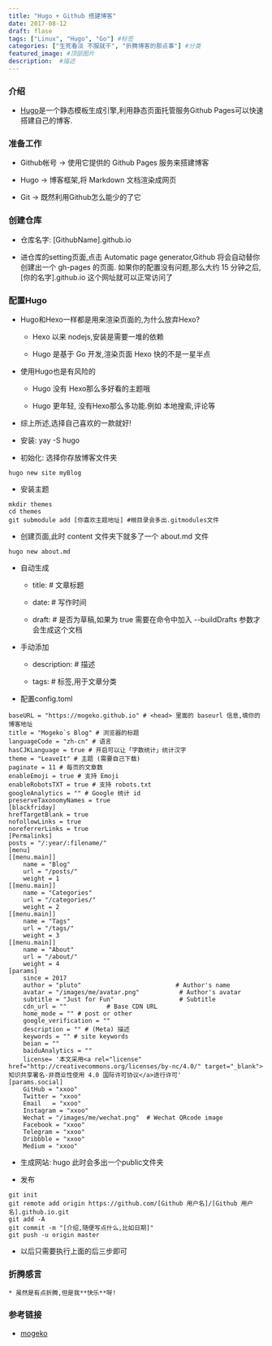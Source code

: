 ```yaml
---
title: "Hugo + Github 搭建博客"
date: 2017-08-12
draft: flase
tags: ["Linux", "Hugo", "Go"] #标签
categories: ["生死看淡 不服就干", "折腾博客的那点事"] #分类
featured_image: #顶部图片
description:  #描述
---
```

### **介绍**

* [Hugo](https://github.com/gohugoio/hugo)是一个静态模板生成引擎,利用静态页面托管服务Github Pages可以快速搭建自己的博客.

### **准备工作**

* Github帐号 -> 使用它提供的 Github Pages 服务来搭建博客

* Hugo -> 博客框架,将 Markdown 文档渲染成网页

* Git -> 既然利用Github怎么能少的了它

### **创建仓库**

* 仓库名字: [GithubName].github.io

* 进仓库的setting页面,点击 Automatic page generator,Github 将会自动替你创建出一个 gh-pages 的页面. 如果你的配置没有问题,那么大约 15 分钟之后,[你的名字].github.io 这个网址就可以正常访问了

### **配置Hugo**

* Hugo和Hexo一样都是用来渲染页面的,为什么放弃Hexo?

    + Hexo 以来 nodejs,安装是需要一堆的依赖

    + Hugo 是基于 Go 开发,渲染页面 Hexo 快的不是一星半点

* 使用Hugo也是有风险的

    + Hugo 没有 Hexo那么多好看的主题哦

    + Hugo 更年轻, 没有Hexo那么多功能.例如 本地搜索,评论等

* 综上所述,选择自己喜欢的一款就好!

* 安装: yay -S hugo

* 初始化: 选择你存放博客文件夹

~~~shell
hugo new site myBlog
~~~

* 安装主题

~~~shell
mkdir themes
cd themes
git submodule add [你喜欢主题地址] #根目录会多出.gitmodules文件
~~~

* 创建页面,此时 content 文件夹下就多了一个 about.md 文件

~~~shell
hugo new about.md
~~~

* 自动生成

    + title: # 文章标题

    + date: # 写作时间

    + draft: # 是否为草稿,如果为 true 需要在命令中加入 --buildDrafts 参数才会生成这个文档

* 手动添加

    + description: # 描述
    
    + tags: # 标签,用于文章分类

* 配置config.toml

```shell
baseURL = "https://mogeko.github.io" # <head> 里面的 baseurl 信息,填你的博客地址
title = "Mogeko`s Blog" # 浏览器的标题
languageCode = "zh-cn" # 语言
hasCJKLanguage = true # 开启可以让「字数统计」统计汉字
theme = "LeaveIt" # 主题 (需要自己下载)
paginate = 11 # 每页的文章数
enableEmoji = true # 支持 Emoji
enableRobotsTXT = true # 支持 robots.txt
googleAnalytics = "" # Google 统计 id
preserveTaxonomyNames = true
[blackfriday]
hrefTargetBlank = true
nofollowLinks = true
noreferrerLinks = true
[Permalinks]
posts = "/:year/:filename/"
[menu]
[[menu.main]]
    name = "Blog"
    url = "/posts/"
    weight = 1
[[menu.main]]
    name = "Categories"
    url = "/categories/"
    weight = 2
[[menu.main]]
    name = "Tags"
    url = "/tags/"
    weight = 3
[[menu.main]]
    name = "About"
    url = "/about/"
    weight = 4
[params]
    since = 2017
    author = "pluto"                          # Author's name
    avatar = "/images/me/avatar.png"           # Author's avatar
    subtitle = "Just for Fun"                  # Subtitle
    cdn_url = ""           # Base CDN URL
    home_mode = "" # post or other
    google_verification = ""
    description = "" # (Meta) 描述
    keywords = "" # site keywords
    beian = ""
    baiduAnalytics = ""
    license= '本文采用<a rel="license" href="http://creativecommons.org/licenses/by-nc/4.0/" target="_blank">知识共享署名-非商业性使用 4.0 国际许可协议</a>进行许可'
[params.social]
    GitHub = "xxoo"
    Twitter = "xxoo"
    Email   = "xxoo"
    Instagram = "xxoo"
    Wechat = "/images/me/wechat.png"  # Wechat QRcode image
    Facebook = "xxoo"
    Telegram = "xxoo"
    Dribbble = "xxoo"
    Medium = "xxoo"
```

* 生成网站: hugo 此时会多出一个public文件夹

* 发布

```shell
git init
git remote add origin https://github.com/[Github 用户名]/[Github 用户名].github.io.git
git add -A
git commit -m "[介绍,随便写点什么,比如日期]"
git push -u origin master
```

* 以后只需要执行上面的后三步即可

### **折腾感言**

    * 虽然是有点折腾,但是我**快乐**呀!
    
### 参考链接

- [mogeko](https://mogeko.me/2018/018/)


